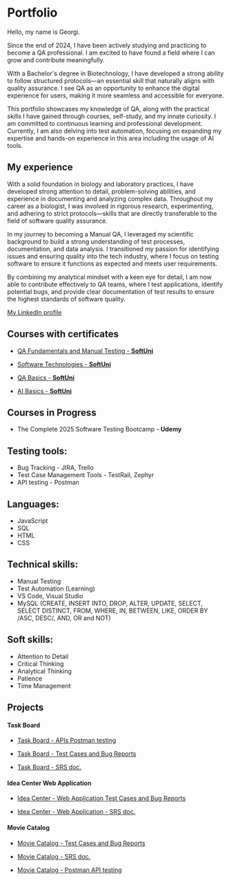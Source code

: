 # Portfolio
Hello, my name is Georgi.

Since the end of 2024, I have been actively studying and practicing to become a QA professional. I am excited to have found a field where I can grow and contribute meaningfully.

With a Bachelor's degree in Biotechnology, I have developed a strong ability to follow structured protocols—an essential skill that naturally aligns with quality assurance. I see QA as an opportunity to enhance the digital experience for users, making it more seamless and accessible for everyone.

This portfolio showcases my knowledge of QA, along with the practical skills I have gained through courses, self-study, and my innate curiosity. I am committed to continuous learning and professional development. Currently, I am also delving into test automation, focusing on expanding my expertise and hands-on experience in this area including the usage of AI tools.

## My experience
With a solid foundation in biology and laboratory practices, I have developed strong attention to detail, problem-solving abilities, and experience in documenting and analyzing complex data. Throughout my career as a biologist, I was involved in rigorous research, experimenting, and adhering to strict protocols—skills that are directly transferable to the field of software quality assurance.

In my journey to becoming a Manual QA, I leveraged my scientific background to build a strong understanding of test processes, documentation, and data analysis. I transitioned my passion for identifying issues and ensuring quality into the tech industry, where I focus on testing software to ensure it functions as expected and meets user requirements.

By combining my analytical mindset with a keen eye for detail, I am now able to contribute effectively to QA teams, where I test applications, identify potential bugs, and provide clear documentation of test results to ensure the highest standards of software quality.

[My LinkedIn profile](https://www.linkedin.com/in/georgi-hristov-316178276/)

## Courses with certificates

* [QA Fundamentals and Manual Testing - **SoftUni**](https://ibb.co/0jZ2TtxL)

* [Software Technologies - **SoftUni**](https://ibb.co/Zp8YgJh9)

* [QA Basics - **SoftUni**](https://ibb.co/Jjx6b30g)

* [AI Basics - **SoftUni**](https://ibb.co/8gfyYvJm)

## Courses in Progress

* The Complete 2025 Software Testing Bootcamp - **Udemy**

## Testing tools:   

* Bug Tracking - JIRA, Trello                       
* Test Case Management Tools - TestRail, Zephyr
* API testing - Postman

## Languages:                                                         

* JavaScript
* SQL
* HTML
* CSS

## Technical skills:

* Manual Testing
* Test Automation (Learning)
* VS Code, Visual Studio
* MySQL (CREATE, INSERT INTO, DROP, ALTER, UPDATE, SELECT, SELECT DISTINCT, FROM, WHERE, IN, BETWEEN, LIKE, ORDER BY /ASC, DESC/, AND, OR and NOT) 

## Soft skills:

* Attention to Detail
* Critical Thinking
* Analytical Thinking
* Patience
* Time Management

## Projects

#### Task Board

* [Task Board - APIs Postman testing](https://www.postman.com/security-administrator-14994541/my-workspace/collection/96dx8zy/qa-task-board)

* [Task Board - Test Cases and Bug Reports](https://softwareuniversity-my.sharepoint.com/:x:/g/personal/ghristov98_students_softuni_bg/EWSi07wjx09Ait5ynEWNEoMBzl44B6KKaDmkHv8E31dIxw?e=2euy7u)

* [Task Board - SRS doc.](https://softwareuniversity-my.sharepoint.com/:w:/g/personal/ghristov98_students_softuni_bg/EVvtIdbrDK1JuTtLJvn8XWwBgErhZfoc4vc2vBukn-hveQ?e=1o0mn9)

#### Idea Center Web Application

* [Idea Center - Web Application Test Cases and Bug Reports](https://softwareuniversity-my.sharepoint.com/:x:/g/personal/ghristov98_students_softuni_bg/ESBLi3FoSEhPkcrN0242MaQBr2pBGb1Gc3xIftS_TyBPEA?e=INxafL)

* [Idea Center - Web Application - SRS doc.](https://softwareuniversity-my.sharepoint.com/:w:/g/personal/ghristov98_students_softuni_bg/EWPxkXSYEO5AnfdlomCMc-8BtmuFaYcf67bW2nNqLuxRcA?e=XQbWfI)

#### Movie Catalog 

* [Movie Catalog - Test Cases and Bug Reports](https://softwareuniversity-my.sharepoint.com/:x:/g/personal/ghristov98_students_softuni_bg/ESv53tJfJ2tFvXYZq8R5JKUBVExPSLmQP6pxFHG96jNI6g?e=vhRyGV)

* [Movie Catalog - SRS doc.](https://softwareuniversity-my.sharepoint.com/:w:/g/personal/ghristov98_students_softuni_bg/EU3F6e1On25GifrcAFOAvncBshgZR-sgxiypIyFj0vRIKQ?e=0NFZG4)

* [Movie Catalog - Postman API testing](https://www.postman.com/security-administrator-14994541/qa-fundamentals-api-testing/collection/058rcbl/qa-manual-exam-moviecatalog-api?action=share&creator=41526123)

